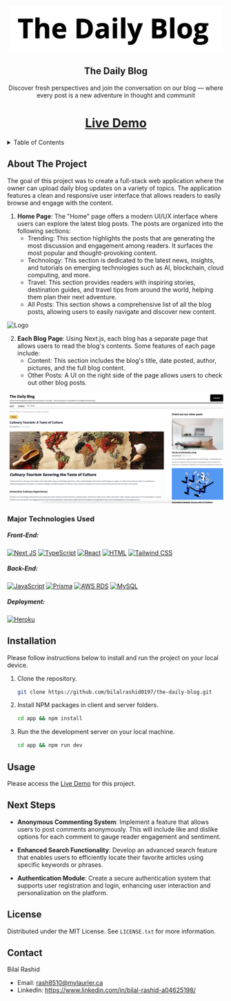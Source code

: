 <a name="readme-top"></a>

<!-- PROJECT LOGO -->
<br />
<div align="center">
  <a href="https://thedailyblog-cef4de6cc286.herokuapp.com/">
    <img src="public/assets/logo.jpg" alt="Logo" width="full" height="full">
  </a>

<h2 align="center">The Daily Blog</h3>

  <p align="center">
Discover fresh perspectives and join the conversation on our blog — where every post is a new adventure in thought and communit
  </p>

  # <a href="https://thedailyblog-cef4de6cc286.herokuapp.com">Live Demo</a>

</div>


<!-- TABLE OF CONTENTS -->
<details>
  <summary>Table of Contents</summary>
  <ol>
    <li><a href="#about-the-project">About The Project</a></li>
    <li><a href="#major-technologies-used">Major Technologies Used</a></li>
    <li><a href="#installation">Installation</a></li>
    <li><a href="#usage">Usage</a></li>
    <li><a href="#next-steps">Next Steps</a></li>
    <li><a href="#license">License</a></li>
    <li><a href="#contact">Contact</a></li>
    <li><a href="#acknowledgments">Acknowledgments</a></li>
  </ol>
</details>



<!-- ABOUT THE PROJECT -->
## About The Project

The goal of this project was to create a full-stack web application where the owner can upload daily blog updates on a variety of topics. The application features a clean and responsive user interface that allows readers to easily browse and engage with the content.

1. <strong>Home Page</strong>: The "Home" page offers a modern UI/UX interface where users can explore the latest blog posts. The posts are organized into the following sections:
    <br>
    - Trending: This section highlights the posts that are generating the most discussion and engagement among readers. It surfaces the most popular and thought-provoking content.
    - Technology: This section is dedicated to the latest news, insights, and tutorials on emerging technologies such as AI, blockchain, cloud computing, and more.
    - Travel: This section provides readers with inspiring stories, destination guides, and travel tips from around the world, helping them plan their next adventure.
    - All Posts: This section shows a comprehensive list of all the blog posts, allowing users to easily navigate and discover new content.

<img src="public/assets/markdown_example_1.jpg" alt="Logo" width="full" height="full">

2. <strong>Each Blog Page</strong>: Using Next.js, each blog has a separate page that allows users to read the blog's contents. Some features of each page include:
    - Content: This section includes the blog's title, date posted, author, pictures, and the full blog content.
    - Other Posts: A UI on the right side of the page allows users to check out other blog posts.

<img src="public/assets/markdown_example_2.jpg" alt="Logo" width="full" height="full">


<!-- TECHNOLOGIES -->
### Major Technologies Used

##### Front-End:
[![Next JS](https://img.shields.io/badge/Next-black?style=for-the-badge&logo=next.js&logoColor=white)](https://nextjs.org/)
[![TypeScript](https://img.shields.io/badge/TypeScript-007ACC?style=for-the-badge&logo=typescript&logoColor=white)](https://www.typescriptlang.org/)
[![React](https://img.shields.io/badge/React-20232A?style=for-the-badge&logo=react&logoColor=61DAFB)](https://react.dev/)
[![HTML](https://img.shields.io/badge/HTML5-E34F26?style=for-the-badge&logo=html5&logoColor=white
)]()
[![Tailwind CSS](https://img.shields.io/badge/Tailwind_CSS-38B2AC?style=for-the-badge&logo=tailwind-css&logoColor=white)](https://tailwindcss.com/)

##### Back-End:
[![JavaScript](https://img.shields.io/badge/javascript-%23323330.svg?style=for-the-badge&logo=javascript&logoColor=%23F7DF1E)](https://www.javascript.com/)
[![Prisma](https://img.shields.io/badge/Prisma-3982CE?style=for-the-badge&logo=Prisma&logoColor=white)](https://www.prisma.io/)
[![AWS RDS](https://img.shields.io/badge/Amazon_AWS-FF9900?style=for-the-badge&logo=amazonaws&logoColor=white)](https://aws.amazon.com/rds/?did=ft_card&trk=ft_card)
[![MySQL](https://img.shields.io/badge/MySQL-005C84?style=for-the-badge&logo=mysql&logoColor=white)](https://www.mysql.com/)

##### Deployment:
[![Heroku](https://img.shields.io/badge/Heroku-430098?style=for-the-badge&logo=heroku&logoColor=white)](https://www.heroku.com/platform)


## Installation

Please follow instructions below to install and run the project on your local device.


1. Clone the repository.
   ```sh
   git clone https://github.com/bilalrashid0197/the-daily-blog.git
   ```
2. Install NPM packages in client and server folders.
   ```sh
   cd app && npm install
   ```
5. Run the the development server on your local machine.
    ```sh
    cd app && npm run dev
    ```

## Usage
Please access the [Live Demo](https://thedailyblog-cef4de6cc286.herokuapp.com/) for this project.


## Next Steps

- **Anonymous Commenting System**: Implement a feature that allows users to post comments anonymously. This will include like and dislike options for each comment to gauge reader engagement and sentiment.

- **Enhanced Search Functionality**: Develop an advanced search feature that enables users to efficiently locate their favorite articles using specific keywords or phrases.

- **Authentication Module**: Create a secure authentication system that supports user registration and login, enhancing user interaction and personalization on the platform.

<!-- LICENSE -->
## License

Distributed under the MIT License. See `LICENSE.txt` for more information.
<!-- CONTACT -->
## Contact

Bilal Rashid

- Email: rash8510@mylaurier.ca
- LinkedIn: https://www.linkedin.com/in/bilal-rashid-a04625198/


